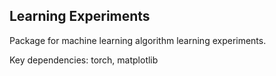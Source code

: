 ## Learning Experiments

Package for machine learning algorithm learning experiments.

Key dependencies: torch, matplotlib
